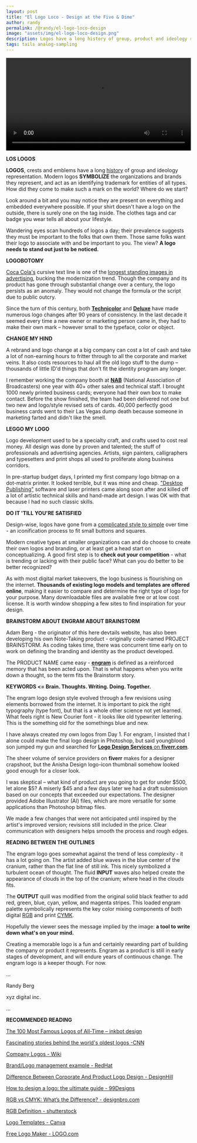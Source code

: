 ```yaml
---
layout: post
title: "El Logo Loco - Design at the Five & Dime"
author: randy
permalink: /@randy/el-logo-loco-design
image: "assets/img/el-logo-loco-design.png"
description: Logos have a long history of group, product and ideology representation. Modern logos symbolize the organizations and brands they represent, and act as an identifying trademark for entities of all types. What used to be an expensive and lengthy logo design process is now a DIY dream.
tags: tails analog-sampling
---
```


<video width="720" height="auto" controls style="max-width: 100%">
   <source src="/assets/el-logo-loco-design-720.mp4" type="video/mp4">
</video>

**LOS LOGOS** 

**LOGOS**, crests and emblems have a long [history](https://99designs.com/blog/design-history-movements/the-history-of-logos) of group and ideology representation. Modern logos **SYMBOLIZE** the organizations and brands they represent, and act as an identifying trademark for entities of all types. How did they come to make such a mark on the world? Where do we start?

Look around a bit and you may notice they are present on everything and embedded everywhere possible. If your shirt doesn't have a logo on the outside, there is surely one on the tag inside. The clothes tags and car badge you wear tells all about your lifestyle. 

Wandering eyes scan hundreds of logos a day; their prevalence suggests they must be important to the folks that own them. Those same folks want their logo to associate with and be important to you. The view? **A logo needs to stand out just to be noticed.** 

**LOGOBOTOMY** 

[Coca Cola's](https://dailyinfographic.com/coca-cola-logo-evolution) cursive text line is one of the [longest standing images in advertising](https://www.tailorbrands.com/blog/logo-names), bucking the modernization trend. Though the company and its product has gone through substantial change over a century, the logo persists as an anomaly. They would not change the formula or the script due to public outcry. 

Since the turn of this century, both [**Technicolor**](https://logo-timeline.fandom.com/wiki/Technicolor) and [**Deluxe**](https://logo-timeline.fandom.com/wiki/Deluxe) have made numerous logo changes after 90 years of consistency. In the last decade it seemed every time a new owner or marketing person came in, they had to make their own mark – however small to the typeface, color or object. 

**CHANGE MY HIND**

A rebrand and logo change at a big company can cost a lot of cash and take a lot of non-earning hours to fritter through to all the corporate and market veins. It also costs resources to haul all the old logo stuff to the dump – thousands of little ID'd things that don't fit the identity program any longer. 

I remember working the company booth at [**NAB**](https://www.nab.org) (National Association of Broadcasters) one year with 40+ other sales and technical staff. I brought 1000 newly printed business cards; everyone had their own box to make contact. Before the show finished, the team had been delivered not one but two new and logo/style revised sets of cards. 40,000 perfectly good business cards went to their Las Vegas dump death because someone in marketing farted and didn't like the smell. 

**LEGGO MY LOGO** 

Logo development used to be a specialty craft, and crafts used to cost real money. All design was done by proven and talented; the stuff of professionals and advertising agencies. Artists, sign painters, calligraphers and typesetters and print shops all used to proliferate along business corridors. 

In pre-startup budget days, I printed my first company logo bitmap on a dot-matrix printer. It looked terrible, but it was mine and cheap. ["Desktop Publishing"](https://en.wikipedia.org/wiki/Desktop_publishing) software and laser printers came along soon after and  killed off a lot of artistic technical skills and hand-made art design. I was OK with that because I had no such classic skills. 

**DO IT 'TILL YOU'RE SATISFIED**

Design-wise, logos have gone from a [complicated style to simple](https://stacker.com/stories/2944/50-company-logos-then-and-now) over time - an iconification process to fit small buttons and squares. 

Modern creative types at smaller organizations can and do choose to create their own logos and branding, or at least get a head start on conceptualizing. A good first step is to **check out your competition** - what is trending or lacking with their public face? What can you do better to be better recognized? 

As with most digital market takeovers, the logo business is flourishing on the internet. **Thousands of existing logo models and templates are offered online**, making it easier to compare and determine the right type of logo for your purpose. Many downloadable files are available free or at low cost license. It is worth window shopping a few sites to find inspiration for your design.  

**BRAINSTORM ABOUT ENGRAM ABOUT BRAINSTORM** 

Adam Berg - the originator of this here devtails website, has also been developing his own Note-Taking product - originally code-named PROJECT BRAINSTORM. As coding takes time, there was concurrent time early on to work on defining the branding and identity as the product developed. 

The PRODUCT NAME came easy - [**engram**](https://engramhq.xyz/blog) is defined as a reinforced memory that has been acted upon. That is what happens when you write down a thought, so the term fits the Brainstorm story. 

**KEYWORDS <= Brain. Thoughts. Writing. Doing. Together.** 

The engram logo design style evolved through a few revisions using elements borrowed from the internet. It is important to pick the right typography (type font), but that is a whole other science not yet learned. What feels right is New Courier font - it looks like old typewriter lettering. This is the something old for the somethings blue and new. 

I have always created my own logos from Day 1. For engram, I insisted that I alone could make the final logo design in Photoshop, but said youngblood son jumped my gun and searched for [**Logo Design Services** on **fiverr.com**](https://www.fiverr.com/categories/graphics-design/creative-logo-design). 

The sheer volume of service providers on **fiverr** makes for a designer crapshoot, but the Anisha Design logo-icon thumbnail somehow looked good enough for a closer look. 

I was skeptical – what kind of product are you going to get for under $500, let alone $5? A miserly $45 and a few days later we had a draft submission based on our concepts that exceeded our expectations. The designer provided Adobe Illustrator (AI) files, which are more versatile for some applications than Photoshop bitmap files. 

We made a few changes that were not anticipated until inspired by the artist's improved version; revisions still included in the price. Clear communication with designers helps smooth the process and rough edges. 

**READING BETWEEN THE OUTLINES** 

The engram logo goes somewhat against the trend of less complexity - it has a lot going on. The artist added blue waves in the blue center of the cranium, rather than the flat line of still ink. This nicely symbolized a turbulent ocean of thought. The fluid **INPUT** waves also helped create the appearance of clouds in the top of the cranium; where head in the clouds fits. 

The **OUTPUT** quill was modified from the original solid black feather to add red, green, blue, cyan, yellow, and magenta stripes. This loaded engram palette symbolically represents the key color mixing components of both digital [RGB](https://en.wikipedia.org/wiki/RGB_color_model) and print [CYMK](https://en.wikipedia.org/wiki/CYMK_color_model). 

Hopefully the viewer sees the message implied by the image: **a tool to write down what's on your mind.** 

Creating a memorable logo is a fun and certainly rewarding part of building the company or product it represents. Engram as a product is still in early stages of development, and will endure years of continuous change. The engram logo is a keeper though. For now. 

... 

Randy Berg 

xyz digital inc. 

... 

**RECOMMENDED READING** 

[The 100 Most Famous Logos of All-Time – inkbot design](https://inkbotdesign.com/100-famous-logos) 

[Fascinating stories behind the world's oldest logos -CNN](https://www.cnn.com/style/article/logo-design-history/index.html) 

[Company Logos - Wiki](https://en.wikipedia.org/wiki/Category:Company_logos) 

[Brand/Logo management example - RedHat](https://www.redhat.com/en/about/brand/standards/product-logos) 

[Difference Between Corporate And Product Logo Design - DesignHill](https://www.designhill.com/design-blog/difference-between-corporate-product-logo-design) 

[How to design a logo: the ultimate guide - 99Designs](https://99designs.com/blog/logo-branding/how-to-design-logo) 

[RGB vs CMYK: What’s the Difference? - designbro.com](https://designbro.com/blog/guides/rgb-vs-cmyk) 

[RGB Definition - shutterstock](https://www.shutterstock.com/blog/rgb-definition-design-work) 

[Logo Templates - Canva](https://www.canva.com/logos/templates) 

[Free Logo Maker - LOGO.com](https://logo.com) 
